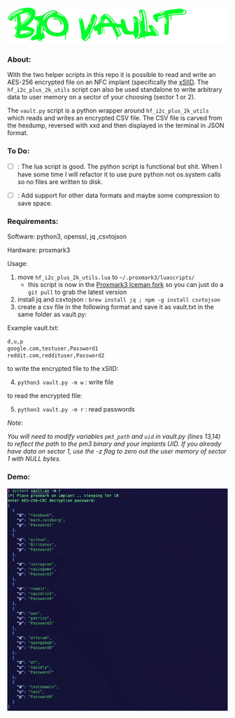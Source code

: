 ![Biovault](/biovault.png)

### About:

With the two helper scripts in this repo it is possible to read and write an AES-256 encrypted file on an NFC implant (specifically the [xSIID](https://dangerousthings.com/product/xsiid/). The `hf_i2c_plus_2k_utils` script can also be used standalone to write arbitrary data to user memory on a sector of your choosing (sector 1 or 2). 

The `vault.py` script is a python wrapper around `hf_i2c_plus_2k_utils` which reads and writes an encrypted CSV file. The CSV file is carved from the hexdump, reversed with xxd and then displayed in the terminal in JSON format.

### To Do:

- [ ] : The lua script is good. The python script is functional but shit. When I have some time I will refactor it to use pure python not os.system calls so no files are written to disk.
- [ ] : Add support for other data formats and maybe some compression to save space.


### Requirements:


Software: python3, openssl, jq ,csvtojson

Hardware: proxmark3

Usage:

1.  move `hf_i2c_plus_2k_utils.lua` to `~/.proxmark3/luascripts/`
    - this script is now in the [Proxmark3 Iceman fork](https://github.com/RfidResearchGroup/proxmark3) so you can just do a `git pull` to grab the latest version
2.  install jq and csvtojson : `brew install jq ; npm -g install csvtojson`
3.  create a csv file in the following format and save it as vault.txt in the same folder as vault.py:

Example vault.txt:
```
d,u,p
google.com,testuser,Password1
reddit.com,reddituser,Password2
```
to write the encrypted file to the xSIID:

4.  `python3 vault.py -m w` : write file

to read the encrypted file:

5.  `python3 vault.py -m r` : read passwords


*Note:* 

*You will need to modify variables `pm3_path` and `uid` in vault.py (lines 13,14) to reflect the path to the pm3 binary and your implants UID.* 
*If you already have data on sector 1, use the -z flag to zero out the user memory of sector 1 with NULL bytes.*

### Demo:

![xSIID Vault](/demo.png)
